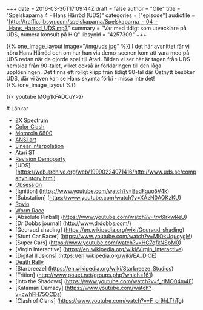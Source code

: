 +++
date = 2016-03-30T17:09:44Z
draft = false
author = "Olle"
title = "Spelskaparna 4 - Hans Härröd (UDS)"
categories = ["episode"]
audiofile = "http://traffic.libsyn.com/spelskaparna/Spelskaparna_-_04_-_Hans_Harrod_UDS.mp3"
summary = "Var med tidigt som utvecklare på UDS, numera konsult på HiQ"
libsynid = "4257309"
+++


{{% one_image_layout image="/img/uds.jpg" %}}
I det här avsnittet får vi höra Hans Härröd och om hur han via demo-scenen kom att vara med på UDS redan när de gjorde spel till Atari. Bilden vi ser här är tagen från UDS hemsida från 90-talet, vilket också är förklaringen till den låga upplösningen. Det finns ett roligt klipp från tidigt 90-tal där Östnytt besöker UDS, där vi även kan se Hans skymta förbi - missa inte det!  
{{% /one_image_layout %}}

<div style="margin-top: 1em; margin-bottom: 1em;">
{{< youtube MOg1kFADCuY>}}
</div>
# Länkar

* [ZX Spectrum](https://en.wikipedia.org/wiki/ZX_Spectrum)
* [Color Clash](https://en.wikipedia.org/wiki/Attribute_clash)
* [Motorola 6800](https://en.wikipedia.org/wiki/Motorola_6800)
* [ANSI art](https://en.wikipedia.org/wiki/ANSI_art)
* [Linear interpolation](https://en.wikipedia.org/wiki/Linear_interpolation)
* [Atari ST](https://en.wikipedia.org/wiki/Atari_ST)
* [Revision Demoparty](https://2016.revision-party.net/)
* [UDS] (https://web.archive.org/web/19990224071416/http://www.uds.se/companyhistory.html)
* [Obsession](https://www.youtube.com/watch?v=ts2HgbVn4cI)
* [Ignition] (https://www.youtube.com/watch?v=BadFguo5V4k)
* [Substation] (https://www.youtube.com/watch?v=XAzN0AQKzKU)
* [Rovio](http://www.rovio.com/)
* [Worm Race](https://www.youtube.com/watch?v=Mfy8zlg94FU)
* [Absolute Pinball] (https://www.youtube.com/watch?v=trv6IrkwReU)
* [Dr Dobbs journal] (http://www.drdobbs.com/)
* [Gouraud shading] (https://en.wikipedia.org/wiki/Gouraud_shading)
* [Stunt Car Racer] (https://www.youtube.com/watch?v=MIOkUquoygM)
* [Super Cars] (https://www.youtube.com/watch?v=HC7qfkNSpM0)
* [Virgin Interactive] (https://en.wikipedia.org/wiki/Virgin_Interactive)
* [Digital Illusions] (https://en.wikipedia.org/wiki/EA_DICE)
* [Death Rally](https://www.youtube.com/watch?v=qdGters14Ps)
* [Starbreeze] (https://en.wikipedia.org/wiki/Starbreeze_Studios)
* [Trition] (http://www.pouet.net/groups.php?which=161)
* [Into the Shadows] (https://www.youtube.com/watch?v=f_rIMO04m4E)
* [Katamari Damacy] (https://www.youtube.com/watch?v=cwhFH75OCDs)
* [Clash of Clans] (https://www.youtube.com/watch?v=F_cr9hLThTg)

